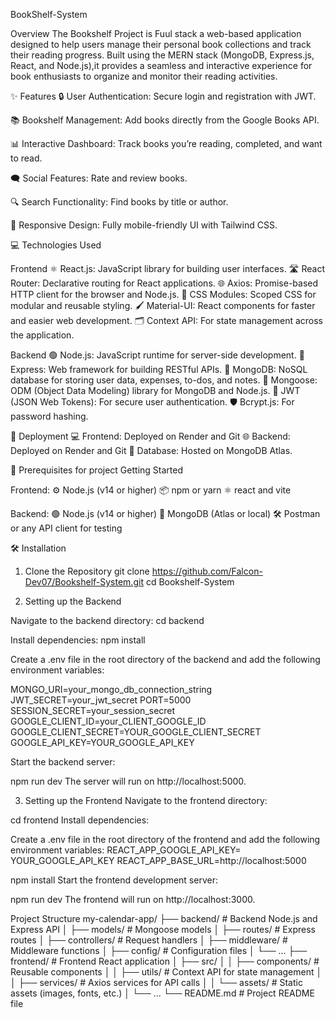 BookShelf-System

Overview
The Bookshelf Project is Fuul stack a web-based application designed to help users manage their personal book collections and track their reading progress. Built using the MERN stack (MongoDB, Express.js, React, and Node.js),it provides a seamless and interactive experience for book enthusiasts to organize and monitor their reading activities.

✨ Features
🔒 User Authentication: Secure login and registration with JWT.

📚 Bookshelf Management: Add books directly from the Google Books API.

📊 Interactive Dashboard: Track books you’re reading, completed, and want to read.

🗨 Social Features: Rate and review books.

🔍 Search Functionality: Find books by title or author.

📱 Responsive Design: Fully mobile-friendly UI with Tailwind CSS.

💻 Technologies Used

Frontend
⚛️ React.js: JavaScript library for building user interfaces.
🛣️ React Router: Declarative routing for React applications.
🌐 Axios: Promise-based HTTP client for the browser and Node.js.
🎨 CSS Modules: Scoped CSS for modular and reusable styling.
🖌️ Material-UI: React components for faster and easier web development.
🗂️ Context API: For state management across the application.

Backend
🟢 Node.js: JavaScript runtime for server-side development.
🚀 Express: Web framework for building RESTful APIs.
📂 MongoDB: NoSQL database for storing user data, expenses, to-dos, and notes.
🔗 Mongoose: ODM (Object Data Modeling) library for MongoDB and Node.js.
🔑 JWT (JSON Web Tokens): For secure user authentication.
🛡️ Bcrypt.js: For password hashing.

🚀 Deployment
💻 Frontend: Deployed on Render and Git
🌐 Backend: Deployed on Render and Git
💾 Database: Hosted on MongoDB Atlas.

🚧 Prerequisites for project Getting Started

Frontend:
⚙️ Node.js (v14 or higher)
📦 npm or yarn
⚛️ react and vite

Backend:
🟢 Node.js (v14 or higher)
📂 MongoDB (Atlas or local)
🛠️ Postman or any API client for testing

🛠 Installation

1. Clone the Repository
   git clone https://github.com/Falcon-Dev07/Bookshelf-System.git
   cd Bookshelf-System

2. Setting up the Backend

Navigate to the backend directory:
cd backend

Install dependencies:
npm install

Create a .env file in the root directory of the backend and add the following environment variables:

MONGO_URI=your_mongo_db_connection_string
JWT_SECRET=your_jwt_secret
PORT=5000
SESSION_SECRET=your_session_secret
GOOGLE_CLIENT_ID=your_CLIENT_GOOGLE_ID
GOOGLE_CLIENT_SECRET=YOUR_GOOGLE_CLIENT_SECRET
GOOGLE_API_KEY=YOUR_GOOGLE_API_KEY

Start the backend server:

npm run dev
The server will run on http://localhost:5000.

3. Setting up the Frontend
   Navigate to the frontend directory:

cd frontend
Install dependencies:

Create a .env file in the root directory of the frontend and add the following environment variables:
REACT_APP_GOOGLE_API_KEY= YOUR_GOOGLE_API_KEY
REACT_APP_BASE_URL=http://localhost:5000

npm install
Start the frontend development server:

npm run dev
The frontend will run on http://localhost:3000.

Project Structure
my-calendar-app/
├── backend/ # Backend Node.js and Express API
│ ├── models/ # Mongoose models
│ ├── routes/ # Express routes
│ ├── controllers/ # Request handlers
│ ├── middleware/ # Middleware functions
│ ├── config/ # Configuration files
│ └── ...
├── frontend/ # Frontend React application
│ ├── src/
│ │ ├── components/ # Reusable components
│ │ ├── utils/ # Context API for state management
│ │ ├── services/ # Axios services for API calls
│ │ └── assets/ # Static assets (images, fonts, etc.)
│ └── ...
└── README.md # Project README file

